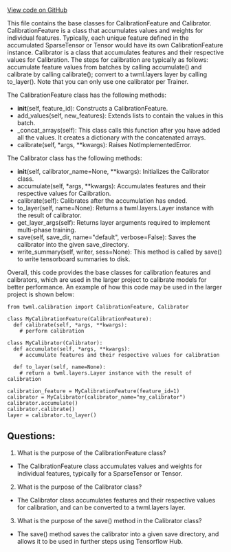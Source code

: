 [View code on GitHub](https://github.com/misbahsy/the-algorithm/twml/twml/contrib/calibrators/calibrator.py)

This file contains the base classes for CalibrationFeature and Calibrator. CalibrationFeature is a class that accumulates values and weights for individual features. Typically, each unique feature defined in the accumulated SparseTensor or Tensor would have its own CalibrationFeature instance. Calibrator is a class that accumulates features and their respective values for Calibration. The steps for calibration are typically as follows: accumulate feature values from batches by calling accumulate() and calibrate by calling calibrate(); convert to a twml.layers layer by calling to_layer(). Note that you can only use one calibrator per Trainer.

The CalibrationFeature class has the following methods:
- __init__(self, feature_id): Constructs a CalibrationFeature.
- add_values(self, new_features): Extends lists to contain the values in this batch.
- _concat_arrays(self): This class calls this function after you have added all the values. It creates a dictionary with the concatenated arrays.
- calibrate(self, *args, **kwargs): Raises NotImplementedError.

The Calibrator class has the following methods:
- __init__(self, calibrator_name=None, **kwargs): Initializes the Calibrator class.
- accumulate(self, *args, **kwargs): Accumulates features and their respective values for Calibration.
- calibrate(self): Calibrates after the accumulation has ended.
- to_layer(self, name=None): Returns a twml.layers.Layer instance with the result of calibrator.
- get_layer_args(self): Returns layer arguments required to implement multi-phase training.
- save(self, save_dir, name="default", verbose=False): Saves the calibrator into the given save_directory.
- write_summary(self, writer, sess=None): This method is called by save() to write tensorboard summaries to disk.

Overall, this code provides the base classes for calibration features and calibrators, which are used in the larger project to calibrate models for better performance. An example of how this code may be used in the larger project is shown below:

```
from twml.calibration import CalibrationFeature, Calibrator

class MyCalibrationFeature(CalibrationFeature):
  def calibrate(self, *args, **kwargs):
    # perform calibration

class MyCalibrator(Calibrator):
  def accumulate(self, *args, **kwargs):
    # accumulate features and their respective values for calibration

  def to_layer(self, name=None):
    # return a twml.layers.Layer instance with the result of calibration

calibration_feature = MyCalibrationFeature(feature_id=1)
calibrator = MyCalibrator(calibrator_name="my_calibrator")
calibrator.accumulate()
calibrator.calibrate()
layer = calibrator.to_layer()
```
## Questions: 
 1. What is the purpose of the CalibrationFeature class?
- The CalibrationFeature class accumulates values and weights for individual features, typically for a SparseTensor or Tensor.

2. What is the purpose of the Calibrator class?
- The Calibrator class accumulates features and their respective values for calibration, and can be converted to a twml.layers layer.

3. What is the purpose of the save() method in the Calibrator class?
- The save() method saves the calibrator into a given save directory, and allows it to be used in further steps using Tensorflow Hub.